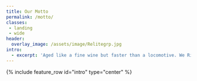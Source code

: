 ```yaml
---
title: Our Motto
permalink: /motto/
classes:
 - landing
 - wide
header:
  overlay_image: /assets/image/Relitegrp.jpg
intro:
  - excerpt: 'Aged like a fine wine but faster than a locomotive. We Ride like Hell and then Wine Down!'
---
```


{% include feature_row id="intro" type="center" %}


